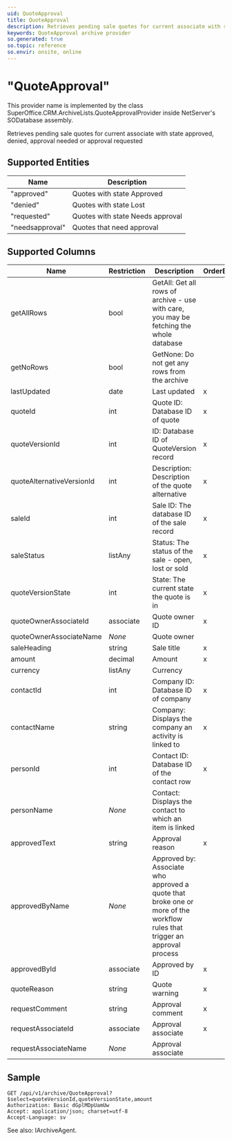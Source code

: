 ```yaml
---
uid: QuoteApproval
title: QuoteApproval
description: Retrieves pending sale quotes for current associate with state approved, denied, approval needed or approval requested
keywords: QuoteApproval archive provider
so.generated: true
so.topic: reference
so.envir: onsite, online
---
```


# "QuoteApproval"

This provider name is implemented by the class <see cref="T:SuperOffice.CRM.ArchiveLists.QuoteApprovalProvider">SuperOffice.CRM.ArchiveLists.QuoteApprovalProvider</see> inside NetServer's SODatabase assembly.

Retrieves pending sale quotes for current associate with state approved, denied, approval needed or approval requested

## Supported Entities
| Name | Description |
| ---- | ----- |
|"approved"|Quotes with state Approved|
|"denied"|Quotes with state Lost|
|"requested"|Quotes with state Needs approval|
|"needsapproval"|Quotes that need approval|

## Supported Columns
| Name | Restriction | Description | OrderBy
| ---- | ----- | ------- | ------ |
|getAllRows|bool|GetAll: Get all rows of archive - use with care, you may be fetching the whole database|  |
|getNoRows|bool|GetNone: Do not get any rows from the archive|  |
|lastUpdated|date|Last updated| x |
|quoteId|int|Quote ID: Database ID of quote| x |
|quoteVersionId|int|ID: Database ID of QuoteVersion record| x |
|quoteAlternativeVersionId|int|Description: Description of the quote alternative| x |
|saleId|int|Sale ID: The database ID of the sale record| x |
|saleStatus|listAny|Status: The status of the sale - open, lost or sold| x |
|quoteVersionState|int|State: The current state the quote is in| x |
|quoteOwnerAssociateId|associate|Quote owner ID| x |
|quoteOwnerAssociateName| *None* |Quote owner|  |
|saleHeading|string|Sale title| x |
|amount|decimal|Amount| x |
|currency|listAny|Currency|  |
|contactId|int|Company ID: Database ID of company| x |
|contactName|string|Company: Displays the company an activity is linked to| x |
|personId|int|Contact ID: Database ID of the contact row| x |
|personName| *None* |Contact: Displays the contact to which an item is linked|  |
|approvedText|string|Approval reason| x |
|approvedByName| *None* |Approved by: Associate who approved a quote that broke one or more of the workflow rules that trigger an approval process|  |
|approvedById|associate|Approved by ID| x |
|quoteReason|string|Quote warning| x |
|requestComment|string|Approval comment| x |
|requestAssociateId|associate|Approval associate| x |
|requestAssociateName| *None* |Approval associate|  |

## Sample

```http!
GET /api/v1/archive/QuoteApproval?$select=quoteVersionId,quoteVersionState,amount
Authorization: Basic dGplMDpUamUw
Accept: application/json; charset=utf-8
Accept-Language: sv

```



See also: <see cref="T:SuperOffice.CRM.Services.IArchiveAgent">IArchiveAgent</see>.</p>

